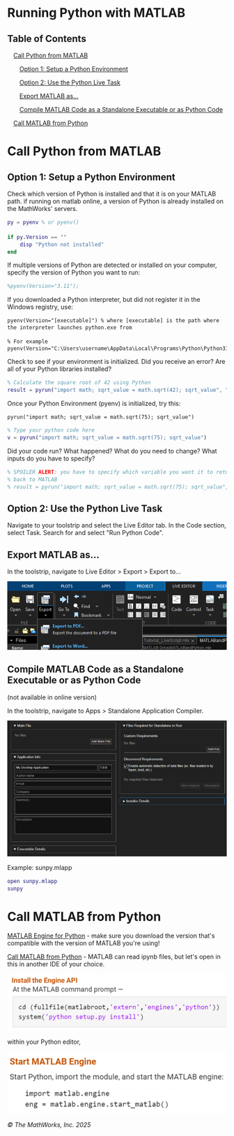 
<a id="T_3747"></a>

# Running Python with MATLAB
<!-- Begin Toc -->

## Table of Contents
&emsp;[Call Python from MATLAB](#H_6262)
 
&emsp;&emsp;[Option 1: Setup a Python Environment](#H_73f2)
 
&emsp;&emsp;[Option 2: Use the Python Live Task](#H_90b4)
 
&emsp;&emsp;[Export MATLAB as...](#H_5d9e)
 
&emsp;&emsp;[Compile MATLAB Code as a Standalone Executable or as Python Code](#H_4c38)
 
&emsp;[Call MATLAB from Python](#H_765d)
 
<!-- End Toc -->
<a id="H_6262"></a>

# Call Python from MATLAB
<a id="H_73f2"></a>

## Option 1: Setup a Python Environment

Check which version of Python is installed and that it is on your MATLAB path. if running on matlab online, a version of Python is already installed on the MathWorks' servers.

```matlab
py = pyenv % or pyenv()

if py.Version == ""
    disp "Python not installed"
end
```

If multiple versions of Python are detected or installed on your computer, specify the version of Python you want to run:

```matlab
%pyenv(Version="3.11");
```

If you downloaded a Python interpreter, but did not register it in the Windows registry, use:

```
pyenv(Version="[executable]") % where [executable] is the path where the interpreter launches python.exe from

% For example
pyenv(Version="C:\Users\username\AppData\Local\Programs\Python\Python311\python.exe");
```

Check to see if your environment is initialized. Did you receive an error? Are all of your Python libraries installed?

```matlab
% Calculate the square root of 42 using Python
result = pyrun("import math; sqrt_value = math.sqrt(42); sqrt_value", "sqrt_value");
```

Once your Python Environment (pyenv) is initialized, try this:

```
pyrun("import math; sqrt_value = math.sqrt(75); sqrt_value")
```
```matlab
% Type your python code here
v = pyrun("import math; sqrt_value = math.sqrt(75); sqrt_value")
```

Did your code run? What happened? What do you need to change? What inputs do you have to specify?

```matlab
% SPOILER ALERT: you have to specify which variable you want it to return
% back to MATLAB
% result = pyrun("import math; sqrt_value = math.sqrt(75); sqrt_value", "sqrt_value");
```
<a id="H_90b4"></a>

## Option 2: Use the Python Live Task

Navigate to your toolstrip and select the Live Editor tab. In the Code section, select Task. Search for and select "Run Python Code".


<a id="H_5d9e"></a>

## Export MATLAB as...

In the toolstrip, navigate to Live Editor > Export > Export to...


![image_0.png](./MATLABandPython_media/image_0.png)

<a id="H_4c38"></a>

## Compile MATLAB Code as a Standalone Executable or as Python Code
<a id="H_2de5"></a>

(not available in online version)


In the toolstrip, navigate to Apps > Standalone Application Compiler.


![image_1.png](./MATLABandPython_media/image_1.png)


Example: sunpy.mlapp

```matlab
open sunpy.mlapp
sunpy
```
<a id="H_765d"></a>

# Call MATLAB from Python

[MATLAB Engine for Python](https://pypi.org/project/matlabengine/) \- make sure you download the version that's compatible with the version of MATLAB you're using!


[Call MATLAB from Python](./CallMATLABfromPython/CallMATLABfromPython.ipynb) \- MATLAB can read ipynb files, but let's open in this in another IDE of your choice.


![image_2.png](./MATLABandPython_media/image_2.png)


within your Python editor, 


![image_3.png](./MATLABandPython_media/image_3.png)


*© The MathWorks, Inc. 2025*

